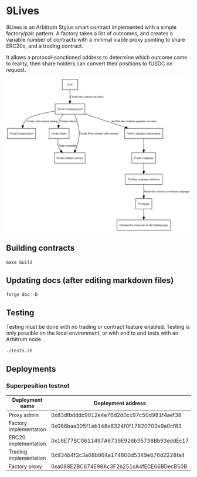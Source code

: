 
# 9Lives

9Lives is an Arbitrum Stylus smart contract implemented with a simple factory/pair
pattern. A factory takes a list of outcomes, and creates a variable number of contracts
with a minimal viable proxy pointing to share ERC20s, and a trading contract.

It allows a protocol-sanctioned address to determine which outcome came to reality,
then share holders can convert their positions to fUSDC on request.

![Diagram of the system](diagram.svg)

## Building contracts

	make build

## Updating docs (after editing markdown files)

	forge doc -b

## Testing

Testing must be done with no trading or contract feature enabled. Testing is only possible
on the local environment, or with end to end tests with an Arbitrum node.

	./tests.sh

## Deployments

### Superposition testnet

|    Deployment name     |              Deployment address            |
|------------------------|--------------------------------------------|
| Proxy admin            | 0x83dfbdddc9012e4e76d2d0cc97c50d981f4aef38 |
| Factory implementation | 0x086baa305f1eb148e6324f0f17820703e9a0cf83 |
| ERC20 implementation   | 0x16E778C0611497A6739E926b35738Bb93eddEc17 |
| Trading implementation | 0x934b4f2c3a08b864a174800d5349e676d2228fa4 |
| Factory proxy          | 0xa088E2BC674E98Ac3F2b251cA4fECE66BDecB50B |
